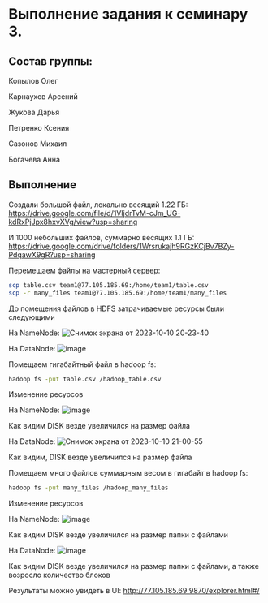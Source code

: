 # Выполнение задания к семинару 3.

## Состав группы:

Копылов Олег

Карнаухов Арсений

Жукова Дарья

Петренко Ксения

Сазонов Михаил

Богачева Анна

## Выполнение

Создали большой файл, локально весящий 1.22 ГБ: https://drive.google.com/file/d/1VIjdrTvM-cJm_UG-kdRxPjJpx8hxvXVg/view?usp=sharing

И 1000 небольших файлов, суммарно весящих 1.1 ГБ: https://drive.google.com/drive/folders/1Wrsrukajh9RGzKCjBv7BZy-PdqawX9gR?usp=sharing

Перемещаем файлы на мастерный сервер:

```bash
scp table.csv team1@77.105.185.69:/home/team1/table.csv
scp -r many_files team1@77.105.185.69:/home/team1/many_files
```
До помещения файлов в HDFS затрачиваемые ресурсы были следующими

На NameNode:
![Снимок экрана от 2023-10-10 20-23-40](https://github.com/Ksenia-C/misobr/assets/50082204/3e6e8cff-fb87-4371-86aa-4c2786546515)

На DataNode:
![image](https://github.com/Ksenia-C/misobr/assets/50082204/7b295dda-d764-481b-8aa1-6619bb4de040)


Помещаем гигабайтный файл в hadoop fs:

```bash
hadoop fs -put table.csv /hadoop_table.csv
```

Изменение ресурсов

На NameNode:
![image](https://github.com/Ksenia-C/misobr/assets/50082204/4a2c212b-2f30-44c7-8f49-afb454c39614)

Как видим DISK везде увеличился на размер файла

На DataNode:
![Снимок экрана от 2023-10-10 21-00-55](https://github.com/Ksenia-C/misobr/assets/50082204/a45bccf1-4284-438d-8a25-85cceef914a4)

Как видим, DISK везде увеличился на размер файла

Помещаем много файлов суммарным весом в гигабайт в hadoop fs:

```bash
hadoop fs -put many_files /hadoop_many_files
```

Изменение ресурсов

На NameNode:
![image](https://github.com/Ksenia-C/misobr/assets/50082204/a3d2108c-6454-44cd-a5bf-1e53b65dd268)

Как видим DISK везде увеличился на размер папки с файлами

На DataNode:
![image](https://github.com/Ksenia-C/misobr/assets/50082204/a5a55d26-a7e2-4b59-b9bc-c0664d355a8b)

Как видим DISK везде увеличился на размер папки с файлами, а также возросло количество блоков

Результаты можно увидеть в UI: http://77.105.185.69:9870/explorer.html#/
